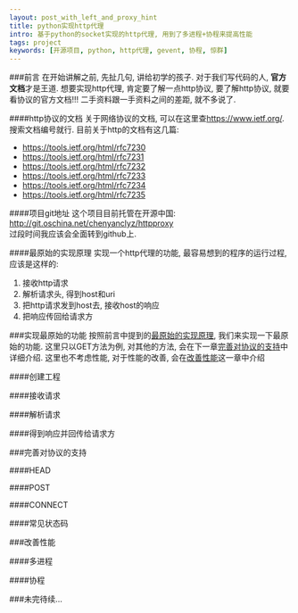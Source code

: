 ```yaml
---
layout: post_with_left_and_proxy_hint
title: python实现http代理
intro: 基于python的socket实现的http代理, 用到了多进程+协程来提高性能
tags: project
keywords: [开源项目, python, http代理, gevent, 协程, 惊群]
---
```



###前言
在开始讲解之前, 先扯几句, 讲给初学的孩子. 对于我们写代码的人, **官方文档**才是王道. 想要实现http代理, 肯定要了解一点http协议, 要了解http协议, 就要看协议的官方文档!!! 二手资料跟一手资料之间的差距, 就不多说了. 

####http协议的文档
关于网络协议的文档, 可以在这里查<a href="https://www.ietf.org/" target="_blank">https://www.ietf.org/</a>. 搜索文档编号就行. 目前关于http的文档有这几篇:    

- <a href="https://tools.ietf.org/html/rfc7230" target="_blank">https://tools.ietf.org/html/rfc7230</a>    
- <a href="https://tools.ietf.org/html/rfc7231" target="_blank">https://tools.ietf.org/html/rfc7231</a>    
- <a href="https://tools.ietf.org/html/rfc7232" target="_blank">https://tools.ietf.org/html/rfc7232</a>    
- <a href="https://tools.ietf.org/html/rfc7233" target="_blank">https://tools.ietf.org/html/rfc7233</a>    
- <a href="https://tools.ietf.org/html/rfc7234" target="_blank">https://tools.ietf.org/html/rfc7234</a>    
- <a href="https://tools.ietf.org/html/rfc7235" target="_blank">https://tools.ietf.org/html/rfc7235</a>    

####项目git地址
这个项目目前托管在开源中国: http://git.oschina.net/chenyanclyz/httpproxy    
过段时间我应该会全面转到github上.    

####最原始的实现原理
实现一个http代理的功能, 最容易想到的程序的运行过程, 应该是这样的:    

1. 接收http请求    
2. 解析请求头, 得到host和uri    
3. 把http请求发到host去, 接收host的响应    
4. 把响应传回给请求方    


###实现最原始的功能
按照前言中提到的[最原始的实现原理](#最原始的实现原理), 我们来实现一下最原始的功能. 这里只以GET方法为例, 对其他的方法, 会在下一章[完善对协议的支持](#完善对协议的支持)中详细介绍. 这里也不考虑性能, 对于性能的改善, 会在[改善性能](#改善性能)这一章中介绍 

####创建工程

####接收请求

####解析请求

####得到响应并回传给请求方


###完善对协议的支持

####HEAD

####POST

####CONNECT

####常见状态码


###改善性能

####多进程

####协程




###未完待续...

